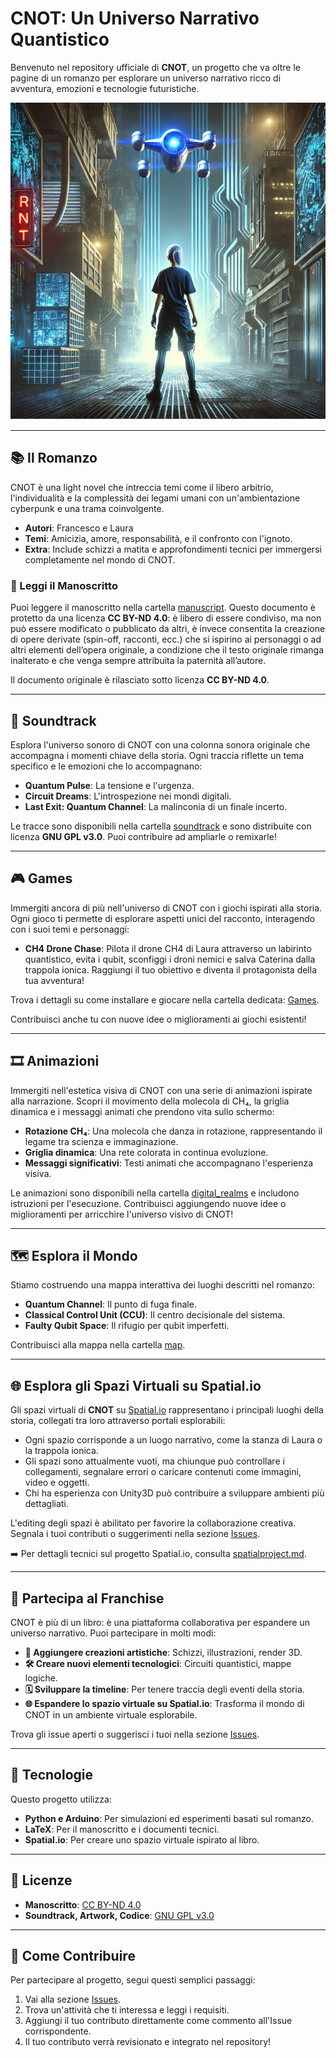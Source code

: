 # CNOT: Un Universo Narrativo Quantistico

Benvenuto nel repository ufficiale di **CNOT**, un progetto che va oltre le pagine di un romanzo per esplorare un universo narrativo ricco di avventura, emozioni e tecnologie futuristiche.

![CNOT Banner](artwork/banner_image.png)

---

## 📚 **Il Romanzo**
CNOT è una light novel che intreccia temi come il libero arbitrio, l'individualità e la complessità dei legami umani con un'ambientazione cyberpunk e una trama coinvolgente. 
- **Autori**: Francesco e Laura
- **Temi**: Amicizia, amore, responsabilità, e il confronto con l'ignoto.
- **Extra**: Include schizzi a matita e approfondimenti tecnici per immergersi completamente nel mondo di CNOT.

### 📝 Leggi il Manoscritto
Puoi leggere il manoscritto nella cartella [manuscript](manuscript/README.md).
Questo documento è protetto da una licenza **CC BY-ND 4.0**: è libero di essere condiviso, ma non può essere modificato o pubblicato da altri,  è invece consentita la creazione di opere derivate (spin-off, racconti, ecc.) che si ispirino ai personaggi o ad altri elementi dell’opera originale, a condizione che il testo originale rimanga inalterato e che venga sempre attribuita la paternità all’autore.

Il documento originale è rilasciato sotto licenza **CC BY-ND 4.0**.


---

## 🎵 **Soundtrack**
Esplora l'universo sonoro di CNOT con una colonna sonora originale che accompagna i momenti chiave della storia. Ogni traccia riflette un tema specifico e le emozioni che lo accompagnano:
- **Quantum Pulse**: La tensione e l'urgenza.
- **Circuit Dreams**: L'introspezione nei mondi digitali.
- **Last Exit: Quantum Channel**: La malinconia di un finale incerto.

Le tracce sono disponibili nella cartella [soundtrack](soundtrack/README.md) e sono distribuite con licenza **GNU GPL v3.0**. Puoi contribuire ad ampliarle o remixarle!

---

## 🎮 **Games**
Immergiti ancora di più nell'universo di CNOT con i giochi ispirati alla storia. Ogni gioco ti permette di esplorare aspetti unici del racconto, interagendo con i suoi temi e personaggi:

- **CH4 Drone Chase**: Pilota il drone CH4 di Laura attraverso un labirinto quantistico, evita i qubit, sconfiggi i droni nemici e salva Caterina dalla trappola ionica. Raggiungi il tuo obiettivo e diventa il protagonista della tua avventura!

Trova i dettagli su come installare e giocare nella cartella dedicata: [Games](games/ch4dronechase.md).

Contribuisci anche tu con nuove idee o miglioramenti ai giochi esistenti!

---

## 🎞️ **Animazioni**
Immergiti nell'estetica visiva di CNOT con una serie di animazioni ispirate alla narrazione. Scopri il movimento della molecola di CH₄, la griglia dinamica e i messaggi animati che prendono vita sullo schermo:
- **Rotazione CH₄**: Una molecola che danza in rotazione, rappresentando il legame tra scienza e immaginazione.
- **Griglia dinamica**: Una rete colorata in continua evoluzione.
- **Messaggi significativi**: Testi animati che accompagnano l'esperienza visiva.

Le animazioni sono disponibili nella cartella [digital_realms](digital_realms) e includono istruzioni per l'esecuzione. Contribuisci aggiungendo nuove idee o miglioramenti per arricchire l'universo visivo di CNOT!

---

## 🗺️ **Esplora il Mondo**
Stiamo costruendo una mappa interattiva dei luoghi descritti nel romanzo:
- **Quantum Channel**: Il punto di fuga finale.
- **Classical Control Unit (CCU)**: Il centro decisionale del sistema.
- **Faulty Qubit Space**: Il rifugio per qubit imperfetti.

Contribuisci alla mappa nella cartella [map](map).

---

## 🌐 **Esplora gli Spazi Virtuali su Spatial.io**
Gli spazi virtuali di **CNOT** su [Spatial.io](https://www.spatial.io/s/Cnot-Presentazione-6777f2362fa1edbc86c3b351?share=254166736093461738) rappresentano i principali luoghi della storia, collegati tra loro attraverso portali esplorabili:
- Ogni spazio corrisponde a un luogo narrativo, come la stanza di Laura o la trappola ionica.
- Gli spazi sono attualmente vuoti, ma chiunque può controllare i collegamenti, segnalare errori o caricare contenuti come immagini, video e oggetti.
- Chi ha esperienza con Unity3D può contribuire a sviluppare ambienti più dettagliati.

L'editing degli spazi è abilitato per favorire la collaborazione creativa. Segnala i tuoi contributi o suggerimenti nella sezione [Issues](https://github.com/francescosisini/Cnot-Franchise/issues).

➡️ Per dettagli tecnici sul progetto Spatial.io, consulta [spatialproject.md](spatialproject.md).

---

## 🌌 **Partecipa al Franchise**
CNOT è più di un libro: è una piattaforma collaborativa per espandere un universo narrativo. Puoi partecipare in molti modi:
- **🎨 Aggiungere creazioni artistiche**: Schizzi, illustrazioni, render 3D.
- **🛠️ Creare nuovi elementi tecnologici**: Circuiti quantistici, mappe logiche.
- **🗓️ Sviluppare la timeline**: Per tenere traccia degli eventi della storia.
- **🌐 Espandere lo spazio virtuale su Spatial.io**: Trasforma il mondo di CNOT in un ambiente virtuale esplorabile.

Trova gli issue aperti o suggerisci i tuoi nella sezione [Issues](https://github.com/francescosisini/Cnot-Franchise/issues).

---

## 🔧 **Tecnologie**
Questo progetto utilizza:
- **Python e Arduino**: Per simulazioni ed esperimenti basati sul romanzo.
- **LaTeX**: Per il manoscritto e i documenti tecnici.
- **Spatial.io**: Per creare uno spazio virtuale ispirato al libro.

---

## 📜 **Licenze**
- **Manoscritto**: [CC BY-ND 4.0](https://creativecommons.org/licenses/by-nd/4.0/)
- **Soundtrack, Artwork, Codice**: [GNU GPL v3.0](https://www.gnu.org/licenses/gpl-3.0.html)

---

## 🌟 **Come Contribuire**

Per partecipare al progetto, segui questi semplici passaggi:
1. Vai alla sezione [Issues](https://github.com/francescosisini/Cnot-Franchise/issues).
2. Trova un'attività che ti interessa e leggi i requisiti.
3. Aggiungi il tuo contributo direttamente come commento all'Issue corrispondente.
4. Il tuo contributo verrà revisionato e integrato nel repository!

   
   

